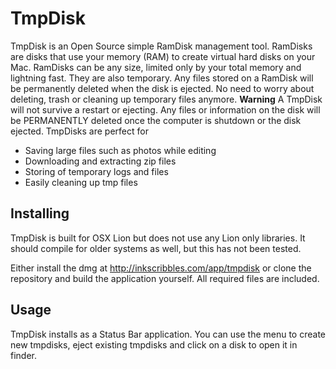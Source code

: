 TmpDisk
=======

TmpDisk is an Open Source simple RamDisk management tool. RamDisks are disks that use your memory (RAM) to create virtual hard disks on your Mac. RamDisks can be any size, limited only by your total memory and lightning fast. They are also temporary. Any files stored on a RamDisk will be permanently deleted when the disk is ejected. No need to worry about deleting, trash or cleaning up temporary files anymore. **Warning** A TmpDisk will not survive a restart or ejecting. Any files or information on the disk will be PERMANENTLY deleted once the computer is shutdown or the disk ejected. TmpDisks are perfect for 
* Saving large files such as photos while editing 
* Downloading and extracting zip files 
* Storing of temporary logs and files 
* Easily cleaning up tmp files

Installing
----------

TmpDisk is built for OSX Lion but does not use any Lion only libraries. It should compile for older systems as well, but this has not been tested.

Either install the dmg at http://inkscribbles.com/app/tmpdisk or clone the repository and build the application yourself. All required files are included.

Usage
-----

TmpDisk installs as a Status Bar application. You can use the menu to create new tmpdisks, eject existing tmpdisks and click on a disk to open it in finder.
